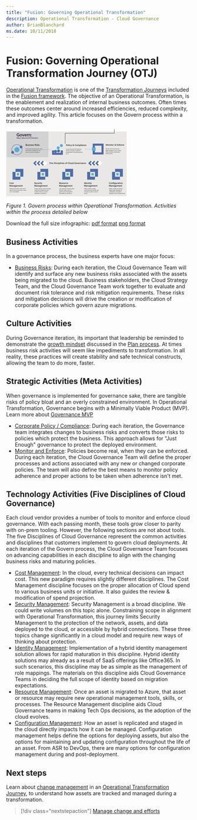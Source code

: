 ```yaml
---
title: "Fusion: Governing Operational Transformation"
description: Operational Transformation - Cloud Governance
author: BrianBlanchard
ms.date: 10/11/2018
---
```


# Fusion: Governing Operational Transformation Journey (OTJ)

[Operational Transformation](overview.md) is one of the [Transformation Journeys](../overview.md) included in the [Fusion framework](../../overview.md). The objective of an Operational Transformation, is the enablement and realization of internal business outcomes. Often times these outcomes center around increased efficiencies, reduced complexity, and improved agility. This article focuses on the Govern process within a transformation.

![Govern process within Operational Transformation](../../_images/operational-transformation-govern.png)

*Figure 1. Govern process within Operational Transformation. Activities within the process detailed below*

Download the full size infographic: [pdf format](../../_images/operational-transformation-infographic.png) [png format](../../_images/operational-transformation-infographic.pdf)

## Business Activities 

In a governance process, the business experts have one major focus:

* [Business Risks](../../business-strategy/risk-tolerance.md): During each iteration, the Cloud Governance Team will identify and surface any new business risks associated with the assets being migrated to the cloud. Business stakeholders, the Cloud Strategy Team, and the Cloud Governance Team work together to evaluate and document risk tolerance and risk mitigation requirements. These risks and mitigation decisions will drive the creation or modification of corporate policies which govern azure migrations.

## Culture Activities

During Governance iteration, its important that leadership be reminded to demonstrate the [growth mindset](../../culture-strategy/c-suite-readiness.md) discussed in the [Plan process](plan.md). At times business risk activities will seem like impediments to transformation. In all reality, these practices will create stability and safe technical constructs, allowing the team to do more, faster.

## Strategic Activities (Meta Activities)

When governance is implemented for governance sake, there are tangible risks of policy bloat and an overly constrained environment. In Operational Transformation, Governance begins with a Minimally Viable Product (MVP). Learn more about [Governance MVP](../../governance/overview.md)

* [Corporate Policy / Compliance](../../governance/policy-compliance/overview.md): During each iteration, the Governance team integrates changes to business risks and converts those risks to policies which protect the business. This approach allows for "Just Enough" governance to protect the deployed environment.
* [Monitor and Enforce](../../governance/monitoring-enforcement/overview.md): Policies become real, when they can be enforced. During each iteration, the Cloud Governance Team will define the proper processes and actions associated with any new or changed corporate policies. The team will also define the best means to monitor policy adherence and proper actions to be taken when adherence isn't met.

## Technology Activities (Five Disciplines of Cloud Governance)

Each cloud vendor provides a number of tools to monitor and enforce cloud governance. With each passing month, these tools grow closer to parity with on-prem tooling. However, the following sections are not about tools. The five Disciplines of Cloud Governance represent the common activities and disciplines that customers implement to govern cloud deployments. At each iteration of the Govern process, the Cloud Governance Team focuses on advancing capabilities in each discipline to align with the changing business risks and maturing policies.

* [Cost Management](../../governance/cost-management/overview.md): In the cloud, every technical decisions can impact cost. This new paradigm requires slightly different disciplines. The Cost Management discipline focuses on the proper allocation of Cloud spend to various business units or initiative. It also guides the review & modification of spend projection.
* [Security Management](../../governance/security-management/overview.md): Security Management is a broad discipline. We could write volumes on this topic alone. Constraining scope in alignment with Operational Transformation, this journey limits Security Management to the protection of the network, assets, and data deployed to the cloud, or accessible by hybrid connections. These three topics change significantly in a cloud model and require new ways of thinking about protection.
* [Identity Management](../../governance/identity-management/overview.md): Implementation of a hybrid identity management solution allows for rapid maturation in this discipline. Hybrid identity solutions may already as a result of SaaS offerings like Office365. In such scenarios, this discipline may be as simple as the management of role mappings. The materials on this discipline aids Cloud Governance Teams in deciding the full scope of identity based on migration expectations.  
* [Resource Management](../../governance/resource-management/overview.md): Once an asset is migrated to Azure, that asset or resource may require new operational management tools, skills, or processes. The Resource Management discipline aids Cloud Governance teams in making Tech Ops decisions, as the adoption of the cloud evolves.
* [Configuration Management](../../governance/configuration-management/overview.md): How an asset is replicated and staged in the cloud directly impacts how it can be managed. Configuration management helps define the options for deploying assets, but also the options for maintaining and updating configuration throughout the life of an asset. From ASR to DevOps, there are many options for configuration management during and post-deployment.

## Next steps

Learn about [change management](manage.md) in an [Operational Transformation Journey](overview.md), to understand how assets are tracked and managed during a transformation.

> [!div class="nextstepaction"]
> [Manage change and efforts](manage.md)